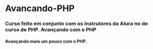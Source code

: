 # Avancando-PHP
### Curso feito em conjunto com os instrutores da Alura no de curso de PHP. Avançando com o PHP

#### Avançando mais um pouco com o PHP.
